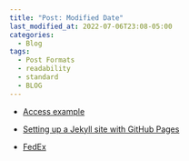 ```yaml
---
title: "Post: Modified Date"
last_modified_at: 2022-07-06T23:08-05:00
categories:
  - Blog
tags:
  - Post Formats
  - readability
  - standard
  - BLOG
---
```

 - [Access example](https://support.microsoft.com/en-us/office/import-or-link-to-data-in-an-excel-workbook-a1952878-7c58-47b1-893d-e084913cc958)
      
- [Setting up a Jekyll site with GitHub Pages](https://jekyllrb.com/docs/github-pages/)
- [FedEx](https://fedex.com)
